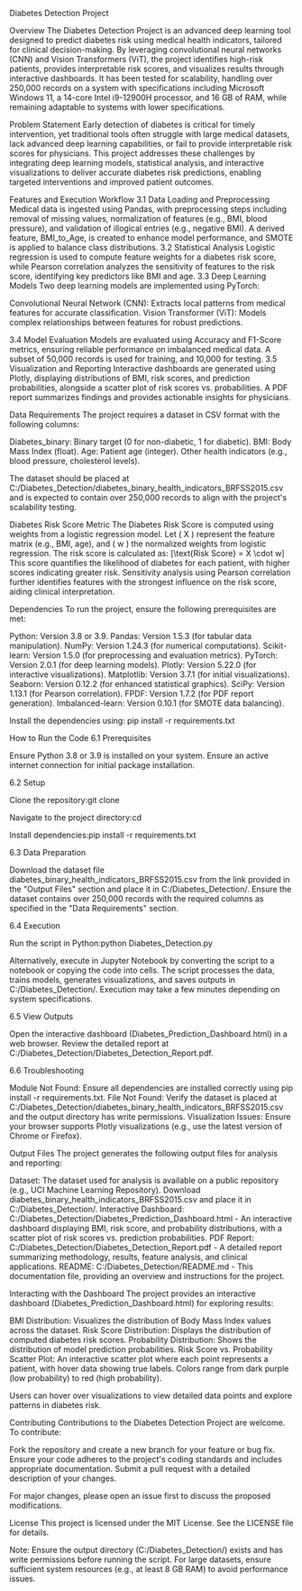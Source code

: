 Diabetes Detection Project

Overview
The Diabetes Detection Project is an advanced deep learning tool designed to predict diabetes risk using medical health indicators, tailored for clinical decision-making. By leveraging convolutional neural networks (CNN) and Vision Transformers (ViT), the project identifies high-risk patients, provides interpretable risk scores, and visualizes results through interactive dashboards. It has been tested for scalability, handling over 250,000 records on a system with specifications including Microsoft Windows 11, a 14-core Intel i9-12900H processor, and 16 GB of RAM, while remaining adaptable to systems with lower specifications.

Problem Statement
Early detection of diabetes is critical for timely intervention, yet traditional tools often struggle with large medical datasets, lack advanced deep learning capabilities, or fail to provide interpretable risk scores for physicians. This project addresses these challenges by integrating deep learning models, statistical analysis, and interactive visualizations to deliver accurate diabetes risk predictions, enabling targeted interventions and improved patient outcomes.

Features and Execution Workflow
3.1 Data Loading and Preprocessing
Medical data is ingested using Pandas, with preprocessing steps including removal of missing values, normalization of features (e.g., BMI, blood pressure), and validation of illogical entries (e.g., negative BMI). A derived feature, BMI_to_Age, is created to enhance model performance, and SMOTE is applied to balance class distributions.
3.2 Statistical Analysis
Logistic regression is used to compute feature weights for a diabetes risk score, while Pearson correlation analyzes the sensitivity of features to the risk score, identifying key predictors like BMI and age.
3.3 Deep Learning Models
Two deep learning models are implemented using PyTorch:

Convolutional Neural Network (CNN): Extracts local patterns from medical features for accurate classification.
Vision Transformer (ViT): Models complex relationships between features for robust predictions.

3.4 Model Evaluation
Models are evaluated using Accuracy and F1-Score metrics, ensuring reliable performance on imbalanced medical data. A subset of 50,000 records is used for training, and 10,000 for testing.
3.5 Visualization and Reporting
Interactive dashboards are generated using Plotly, displaying distributions of BMI, risk scores, and prediction probabilities, alongside a scatter plot of risk scores vs. probabilities. A PDF report summarizes findings and provides actionable insights for physicians.

Data Requirements
The project requires a dataset in CSV format with the following columns:

Diabetes_binary: Binary target (0 for non-diabetic, 1 for diabetic).
BMI: Body Mass Index (float).
Age: Patient age (integer).
Other health indicators (e.g., blood pressure, cholesterol levels).

The dataset should be placed at C:/Diabetes_Detection/diabetes_binary_health_indicators_BRFSS2015.csv and is expected to contain over 250,000 records to align with the project's scalability testing.

Diabetes Risk Score Metric
The Diabetes Risk Score is computed using weights from a logistic regression model. Let ( X ) represent the feature matrix (e.g., BMI, age), and ( w ) the normalized weights from logistic regression. The risk score is calculated as:
[\text{Risk Score} = X \cdot w]
This score quantifies the likelihood of diabetes for each patient, with higher scores indicating greater risk. Sensitivity analysis using Pearson correlation further identifies features with the strongest influence on the risk score, aiding clinical interpretation.

Dependencies
To run the project, ensure the following prerequisites are met:

Python: Version 3.8 or 3.9.
Pandas: Version 1.5.3 (for tabular data manipulation).
NumPy: Version 1.24.3 (for numerical computations).
Scikit-learn: Version 1.5.0 (for preprocessing and evaluation metrics).
PyTorch: Version 2.0.1 (for deep learning models).
Plotly: Version 5.22.0 (for interactive visualizations).
Matplotlib: Version 3.7.1 (for initial visualizations).
Seaborn: Version 0.12.2 (for enhanced statistical graphics).
SciPy: Version 1.13.1 (for Pearson correlation).
FPDF: Version 1.7.2 (for PDF report generation).
Imbalanced-learn: Version 0.10.1 (for SMOTE data balancing).

Install the dependencies using:
pip install -r requirements.txt

How to Run the Code
6.1 Prerequisites

Ensure Python 3.8 or 3.9 is installed on your system.
Ensure an active internet connection for initial package installation.

6.2 Setup

Clone the repository:git clone <repository-url>

Navigate to the project directory:cd <project-directory>

Install dependencies:pip install -r requirements.txt

6.3 Data Preparation

Download the dataset file diabetes_binary_health_indicators_BRFSS2015.csv from the link provided in the "Output Files" section and place it in C:/Diabetes_Detection/. Ensure the dataset contains over 250,000 records with the required columns as specified in the "Data Requirements" section.

6.4 Execution

Run the script in Python:python Diabetes_Detection.py

Alternatively, execute in Jupyter Notebook by converting the script to a notebook or copying the code into cells.
The script processes the data, trains models, generates visualizations, and saves outputs in C:/Diabetes_Detection/. Execution may take a few minutes depending on system specifications.

6.5 View Outputs

Open the interactive dashboard (Diabetes_Prediction_Dashboard.html) in a web browser.
Review the detailed report at C:/Diabetes_Detection/Diabetes_Detection_Report.pdf.

6.6 Troubleshooting

Module Not Found: Ensure all dependencies are installed correctly using pip install -r requirements.txt.
File Not Found: Verify the dataset is placed at C:/Diabetes_Detection/diabetes_binary_health_indicators_BRFSS2015.csv and the output directory has write permissions.
Visualization Issues: Ensure your browser supports Plotly visualizations (e.g., use the latest version of Chrome or Firefox).

Output Files
The project generates the following output files for analysis and reporting:

Dataset: The dataset used for analysis is available on a public repository (e.g., UCI Machine Learning Repository). Download diabetes_binary_health_indicators_BRFSS2015.csv and place it in C:/Diabetes_Detection/.
Interactive Dashboard: C:/Diabetes_Detection/Diabetes_Prediction_Dashboard.html - An interactive dashboard displaying BMI, risk score, and probability distributions, with a scatter plot of risk scores vs. prediction probabilities.
PDF Report: C:/Diabetes_Detection/Diabetes_Detection_Report.pdf - A detailed report summarizing methodology, results, feature analysis, and clinical applications.
README: C:/Diabetes_Detection/README.md - This documentation file, providing an overview and instructions for the project.

Interacting with the Dashboard
The project provides an interactive dashboard (Diabetes_Prediction_Dashboard.html) for exploring results:

BMI Distribution: Visualizes the distribution of Body Mass Index values across the dataset.
Risk Score Distribution: Displays the distribution of computed diabetes risk scores.
Probability Distribution: Shows the distribution of model prediction probabilities.
Risk Score vs. Probability Scatter Plot: An interactive scatter plot where each point represents a patient, with hover data showing true labels. Colors range from dark purple (low probability) to red (high probability).

Users can hover over visualizations to view detailed data points and explore patterns in diabetes risk.

Contributing
Contributions to the Diabetes Detection Project are welcome. To contribute:

Fork the repository and create a new branch for your feature or bug fix.
Ensure your code adheres to the project's coding standards and includes appropriate documentation.
Submit a pull request with a detailed description of your changes.

For major changes, please open an issue first to discuss the proposed modifications.

License
This project is licensed under the MIT License. See the LICENSE file for details.

Note: Ensure the output directory (C:/Diabetes_Detection/) exists and has write permissions before running the script. For large datasets, ensure sufficient system resources (e.g., at least 8 GB RAM) to avoid performance issues.
 

